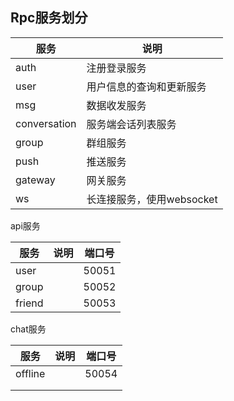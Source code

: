 



## Rpc服务划分

| 服务         | 说明                      |
| ------------ | ------------------------- |
| auth         | 注册登录服务              |
| user         | 用户信息的查询和更新服务  |
| msg          | 数据收发服务              |
| conversation | 服务端会话列表服务        |
| group        | 群组服务                  |
| push         | 推送服务                  |
| gateway      | 网关服务                  |
| ws           | 长连接服务，使用websocket |



api服务

| 服务   | 说明 | 端口号 |
| ------ | ---- | ------ |
| user   |      | 50051  |
| group  |      | 50052  |
| friend |      | 50053  |

chat服务

| 服务    | 说明 | 端口号 |
| ------- | ---- | ------ |
| offline |      | 50054  |
|         |      |        |
|         |      |        |

